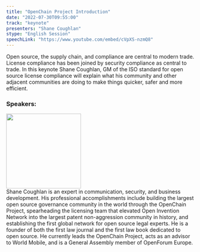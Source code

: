 ```yaml
---
title: "OpenChain Project Introduction"
date: "2022-07-30T09:55:00" 
track: "keynote"
presenters: "Shane Coughlan"
stype: "English Session"
speechLink: "https://www.youtube.com/embed/cVpXS-nzmQ8"
---
```

Open source, the supply chain, and compliance are central to modern trade. License compliance has been joined by security compliance as central to trade. In this keynote Shane Coughlan, GM of the ISO standard for open source license compliance will explain what his community and other adjacent communities are doing to make things quicker, safer and more efficient.
### Speakers: 
<img src="images/speaker/2000.png" width="200" />
<br>
Shane Coughlan is an expert in communication, security, and business development. His professional accomplishments include building the largest open source governance community in the world through the OpenChain Project, spearheading the licensing team that elevated Open Invention Network into the largest patent non-aggression community in history, and establishing the first global network for open source legal experts. He is a founder of both the first law journal and the first law book dedicated to open source. He currently leads the OpenChain Project, acts as an advisor to World Mobile, and is a General Assembly member of OpenForum Europe.
 